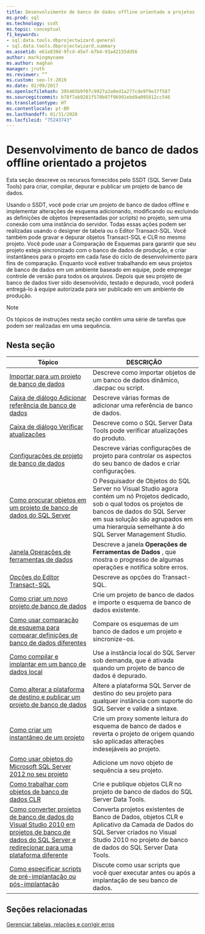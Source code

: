 ```yaml
---
title: Desenvolvimento de banco de dados offline orientado a projetos
ms.prod: sql
ms.technology: ssdt
ms.topic: conceptual
f1_keywords:
- sql.data.tools.dbprojectwizard.general
- sql.data.tools.dbprojectwizard.summary
ms.assetid: e61e830d-9fcd-45e7-b7b4-93a42155dd56
author: markingmyname
ms.author: maghan
manager: jroth
ms.reviewer: “”
ms.custom: seo-lt-2019
ms.date: 02/09/2017
ms.openlocfilehash: 395465b9f07c9927a2a0ed1a277cde9f9e37f587
ms.sourcegitcommit: b78f7ab9281f570b87f96991ebd9a095812cc546
ms.translationtype: HT
ms.contentlocale: pt-BR
ms.lasthandoff: 01/31/2020
ms.locfileid: "75243743"
---
```

# <a name="project-oriented-offline-database-development"></a>Desenvolvimento de banco de dados offline orientado a projetos

Esta seção descreve os recursos fornecidos pelo SSDT (SQL Server Data Tools) para criar, compilar, depurar e publicar um projeto de banco de dados.  
  
Usando o SSDT, você pode criar um projeto de banco de dados offline e implementar alterações de esquema adicionando, modificando ou excluindo as definições de objetos (representadas por scripts) no projeto, sem uma conexão com uma instância do servidor. Todas essas ações podem ser realizadas usando o designer de tabela ou o Editor Transact\-SQL. Você também pode gravar e depurar objetos Transact\-SQL e CLR no mesmo projeto. Você pode usar a Comparação de Esquemas para garantir que seu projeto esteja sincronizado com o banco de dados de produção, e criar instantâneos para o projeto em cada fase do ciclo de desenvolvimento para fins de comparação. Enquanto você estiver trabalhando em seus projetos de banco de dados em um ambiente baseado em equipe, pode empregar controle de versão para todos os arquivos. Depois que seu projeto de banco de dados tiver sido desenvolvido, testado e depurado, você poderá entregá-lo à equipe autorizada para ser publicado em um ambiente de produção.  
  
> [!NOTE]  
> Os tópicos de instruções nesta seção contêm uma série de tarefas que podem ser realizadas em uma sequência.  
  
## <a name="in-this-section"></a>Nesta seção  
  
|Tópico|DESCRIÇÃO|  
|---------|---------------|  
|[Importar para um projeto de banco de dados](../ssdt/import-into-a-database-project.md)|Descreve como importar objetos de um banco de dados dinâmico, .dacpac ou script.|  
|[Caixa de diálogo Adicionar referência de banco de dados](../ssdt/add-database-reference-dialog-box.md)|Descreve várias formas de adicionar uma referência de banco de dados.|  
|[Caixa de diálogo Verificar atualizações](../ssdt/check-for-updates-dialog-box.md)|Descreve como o SQL Server Data Tools pode verificar atualizações do produto.|  
|[Configurações de projeto de banco de dados](../ssdt/database-project-settings.md)|Descreve várias configurações de projeto para controlar os aspectos do seu banco de dados e criar configurações.|  
|[Como procurar objetos em um projeto de banco de dados do SQL Server](../ssdt/how-to-browse-objects-in-a-sql-server-database-project.md)|O Pesquisador de Objetos do SQL Server no Visual Studio agora contém um nó Projetos dedicado, sob o qual todos os projetos de bancos de dados do SQL Server em sua solução são agrupados em uma hierarquia semelhante à do SQL Server Management Studio.|  
|[Janela Operações de ferramentas de dados](../ssdt/data-tools-operations-window.md)|Descreve a janela **Operações de Ferramentas de Dados** , que mostra o progresso de algumas operações e notifica sobre erros.|  
|[Opções do Editor Transact-SQL](../ssdt/transact-sql-editor-options.md)|Descreve as opções do Transact\-SQL.|  
|[Como criar um novo projeto de banco de dados](../ssdt/how-to-create-a-new-database-project.md)|Crie um projeto de banco de dados e importe o esquema de banco de dados existente.|  
|[Como usar comparação de esquema para comparar definições de banco de dados diferentes](../ssdt/how-to-use-schema-compare-to-compare-different-database-definitions.md)|Compare os esquemas de um banco de dados e um projeto e sincronize-os.|  
|[Como compilar e implantar em um banco de dados local](../ssdt/how-to-build-and-deploy-to-a-local-database.md)|Use a instância local do SQL Server sob demanda, que é ativada quando um projeto de banco de dados é depurado.|  
|[Como alterar a plataforma de destino e publicar um projeto de banco de dados](../ssdt/how-to-change-target-platform-and-publish-a-database-project.md)|Altere a plataforma SQL Server de destino do seu projeto para qualquer instância com suporte do SQL Server e valide a sintaxe.|  
|[Como criar um instantâneo de um projeto](../ssdt/how-to-create-a-snapshot-of-a-project.md)|Crie um proxy somente leitura do esquema de banco de dados e reverta o projeto de origem quando são aplicadas alterações indesejáveis ao projeto.|  
|[Como usar objetos do Microsoft SQL Server 2012 no seu projeto](../ssdt/how-to-use-microsoft-sql-server-2012-objects-in-your-project.md)|Adicione um novo objeto de sequência a seu projeto.|  
|[Como trabalhar com objetos de banco de dados CLR](../ssdt/how-to-work-with-clr-database-objects.md)|Crie e publique objetos CLR no projeto de banco de dados do SQL Server Data Tools.|  
|[Como converter projetos de banco de dados do Visual Studio 2010 em projetos de banco de dados do SQL Server e redirecionar para uma plataforma diferente](../ssdt/how-to-convert-visual-studio-2010-database-projects-to-ssql-server-projects.md)|Converta projetos existentes de Banco de Dados, objetos CLR e Aplicativo da Camada de Dados do SQL Server criados no Visual Studio 2010 no projeto de banco de dados do SQL Server Data Tools.|  
|[Como especificar scripts de pré-implantação ou pós-implantação](../ssdt/how-to-specify-predeployment-or-postdeployment-scripts.md)|Discute como usar scripts que você quer executar antes ou após a implantação de seu banco de dados.|  
  
## <a name="related-sections"></a>Seções relacionadas

[Gerenciar tabelas, relações e corrigir erros](../ssdt/manage-tables-relationships-and-fix-errors.md)

